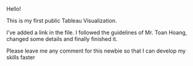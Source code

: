 Hello!

This is my first public Tableau Visualization.

I've added a link in the file. I followed the guidelines of Mr. Toan Hoang, changed some details and finally finished it. 

Please leave me any comment for this newbie so that I can develop my skills faster
